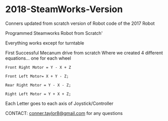 # 2018-SteamWorks-Version
Conners updated from scratch version of Robot code of the 2017 Robot

Programmed Steamworks Robot from Scratch'

Everything works except for turntable

First Successful Mecanum drive from scratch
  Where we created 4 different equations... one for each wheel
  
  	Front Right Motor = Y - X + Z
	
	Front Left Motor= X + Y - Z;
	
	Rear Right Motor = Y - X - Z;
	
	Right Left Motor = Y + X + Z;
      
 Each Letter goes to each axis of Joystick/Controller



CONTACT: conner.taylor8@gmail.com for any questions
